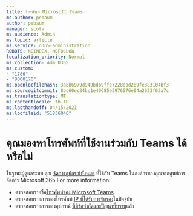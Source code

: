 ```yaml
---
title: โทรศัพท์ Microsoft Teams
ms.author: pebaum
author: pebaum
manager: scotv
ms.audience: Admin
ms.topic: article
ms.service: o365-administration
ROBOTS: NOINDEX, NOFOLLOW
localization_priority: Normal
ms.collection: Adm_O365
ms.custom:
- "1786"
- "9000170"
ms.openlocfilehash: 3a8b6979d949bdb9ffe7228ebd289fe883104bf3
ms.sourcegitcommit: 8bc60ec34bc1e40685e3976576e04a2623f63a7c
ms.translationtype: MT
ms.contentlocale: th-TH
ms.lasthandoff: 04/15/2021
ms.locfileid: "51836046"
---
```

# <a name="are-you-looking-for-phones-that-are-compatible-with-teams"></a>คุณมองหาโทรศัพท์ที่ใช้งานร่วมกับ Teams ได้หรือไม่

ในฐานะผู้ดูแลระบบ คุณ [จัดการอุปกรณ์ทั้งหมด](https://docs.microsoft.com/microsoftteams/device-management) ที่ใช้กับ Teams ในองค์กรของคุณจากศูนย์การจัดการ Microsoft 365 For more information: 

- ตรวจสอบรายชื่อ[โทรศัพท์ของ Microsoft Teams](https://docs.microsoft.com/microsoftteams/phones-for-teams) 
- ตรวจสอบรายการของโทรศัพท์ [IP ที่ได้รับการรับรอง](https://docs.microsoft.com/microsoftteams/teams-ip-phones#currently-certified-ip-phones)ในปัจจุบัน 
- ตรวจสอบรายการของอุปกรณ์ [ที่มีข้อจํากัดและปัญหาที่ทราบ](https://support.office.com/article/control-calls-using-a-headset-in-teams-65d6e104-444d-4013-b8c2-f11317dd69a8)แล้ว 